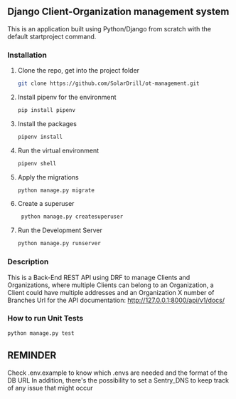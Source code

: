 <!-- ABOUT THE PROJECT -->
## Django Client-Organization management system

This is an application built using Python/Django from scratch with the default startproject command.

### Installation

1. Clone the repo, get into the project folder
   ```sh
   git clone https://github.com/SolarDrill/ot-management.git
   ```
2. Install pipenv for the environment
   ```sh
   pip install pipenv
   ```
3. Install the packages
   ```sh
   pipenv install
   ```
4. Run the virtual environment
   ```sh
   pipenv shell
   ```
5. Apply the migrations
   ```sh
   python manage.py migrate
   ```
6. Create a superuser
   ```sh
    python manage.py createsuperuser
   ```
7. Run the Development Server
   ```sh
   python manage.py runserver
   ```
### Description
   This is a Back-End REST API using DRF to manage Clients and Organizations, where multiple Clients can belong to an Organization, a Client could have multiple addresses and an Organization X number of Branches
   Url for the API documentation: http://127.0.0.1:8000/api/v1/docs/
   
### How to run Unit Tests
   ```sh
   python manage.py test
   ```
   
## REMINDER
Check .env.example to know which .envs are needed and the format of the DB URL
In addition, there's the possibility to set a Sentry_DNS to keep track of any issue that might occur



